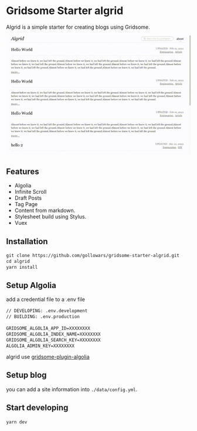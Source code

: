# Gridsome Starter algrid

Algrid is a simple starter for creating blogs using Gridsome.

![capture](./README.gif)

## Features

- Algolia
- Infinite Scroll
- Draft Posts
- Tag Page
- Content from markdown.
- Stylesheet build using Stylus.
- Vuex

## Installation

```
git clone https://github.com/gollowars/gridsome-starter-algrid.git
cd algrid
yarn install
```

## Setup Algolia

add a credential file to a .env file

```
// DEVELOPING: .env.development
// BUILDING: .env.production

GRIDSOME_ALGOLIA_APP_ID=XXXXXXXX
GRIDSOME_ALGOLIA_INDEX_NAME=XXXXXXXX
GRIDSOME_ALGOLIA_SEARCH_KEY=XXXXXXXX
ALGOLIA_ADMIN_KEY=XXXXXXXX
```

algrid use [gridsome-plugin-algolia](https://gridsome.org/plugins/gridsome-plugin-algolia)

## Setup blog

you can add a site information into `./data/config.yml`.

## Start developing

```
yarn dev
```
